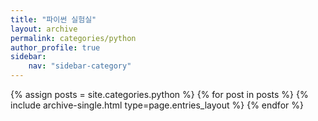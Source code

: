 ```yaml
---
title: "파이썬 실험실"
layout: archive
permalink: categories/python
author_profile: true
sidebar:                  
    nav: "sidebar-category"
---
```


 {% assign posts = site.categories.python %}
 {% for post in posts %} {% include archive-single.html type=page.entries_layout %} {% endfor %}

